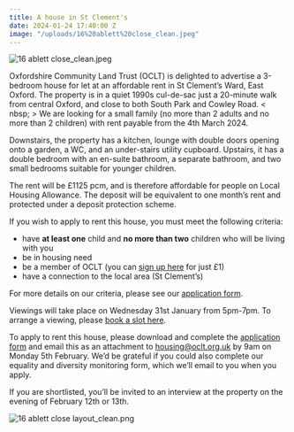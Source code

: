 ```yaml
---
title: A house in St Clement's
date: 2024-01-24 17:40:00 Z
image: "/uploads/16%20ablett%20close_clean.jpeg"
---
```


![16 ablett close_clean.jpeg](/uploads/16%20ablett%20close_clean.jpeg)

Oxfordshire Community Land Trust (OCLT) is delighted to advertise a 3-bedroom house for let at an affordable rent in St Clement’s Ward, East Oxford. The property is in a quiet 1990s cul-de-sac just a 20-minute walk from central Oxford, and close to both South Park and Cowley Road.
< nbsp; >
We are looking for a small family (no more than 2 adults and no more than 2 children) with rent payable from the 4th March 2024.  

Downstairs, the property has a kitchen, lounge with double doors opening onto a garden, a WC, and an under-stairs utility cupboard. Upstairs, it has a double bedroom with an en-suite bathroom, a separate bathroom, and two small bedrooms suitable for younger children.

The rent will be £1125 pcm, and is therefore affordable for people on Local Housing Allowance. The deposit will be equivalent to one month’s rent and protected under a deposit protection scheme.

If you wish to apply to rent this house, you must meet the following criteria:

* have **at least one** child and **no more than two** children who will be living with you
* be in housing need 
* be a member of OCLT (you can [sign up here](https://app.donorfy.com/form/J7EEWBHW62/53NSK) for just £1)
* have a connection to the local area (St Clement’s)

For more details on our criteria, please see our [application form](https://docs.google.com/document/d/1y_VGiNV2RstNECzSGLYbOglbDLg0Uq5l/edit?usp=sharing&ouid=118331613439638119815&rtpof=true&sd=true).

Viewings will take place on Wednesday 31st January from 5pm-7pm. To arrange a viewing, please [book a slot here](https://calendar.app.google/h384rb2kjxtv2Gny7).

To apply to rent this house, please download and complete the [application form](https://docs.google.com/document/d/1y_VGiNV2RstNECzSGLYbOglbDLg0Uq5l/edit?usp=sharing&ouid=118331613439638119815&rtpof=true&sd=true) and email this as an attachment to [housing@oclt.org.uk](mailto:housing@oclt.org.uk) by 9am on Monday 5th February. We’d be grateful if you could also complete our equality and diversity monitoring form, which we’ll email to you when you apply.

If you are shortlisted, you’ll be invited to an interview at the property on the evening of February 12th or 13th.

![16 ablett close layout_clean.png](/uploads/16%20ablett%20close%20layout_clean.png)